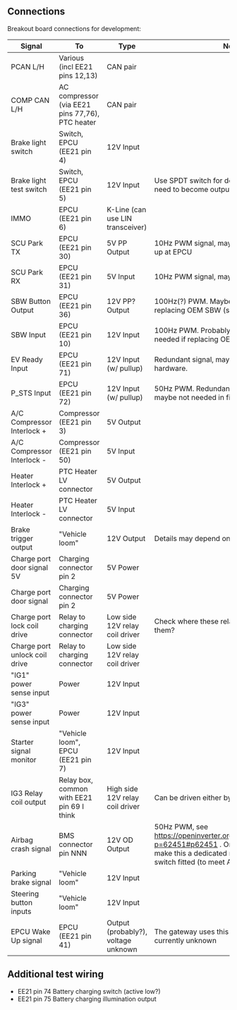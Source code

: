 ## Connections

Breakout board connections for development:

| Signal                        | To                                              | Type                                | Note                                                                                                                                                                         |
|-------------------------------|-------------------------------------------------|-------------------------------------|------------------------------------------------------------------------------------------------------------------------------------------------------------------------------|
| PCAN L/H                      | Various (incl EE21 pins 12,13)                  | CAN pair                            |                                                                                                                                                                              |
| COMP CAN L/H                  | AC compressor (via EE21 pins 77,76), PTC heater | CAN pair                            |                                                                                                                                                                              |
| Brake light switch            | Switch, EPCU (EE21 pin 4)                       | 12V Input                           |                                                                                                                                                                              |
| Brake light test switch       | Switch, EPCU (EE21 pin 5)                       | 12V Input                           | Use SPDT switch for development, "Test" may need to become output for final board.                                                                                           |
| IMMO                          | EPCU (EE21 pin 6)                               | K-Line (can use LIN transceiver)    |                                                                                                                                                                              |
| SCU Park TX                   | EPCU (EE21 pin 30)                              | 5V PP Output                        | 10Hz PWM signal, maybe can be OD pulled up at EPCU                                                                                                                           |
| SCU Park RX                   | EPCU (EE21 pin 31)                              | 5V Input                            | 10Hz PWM signal, may need pullup to 5V                                                                                                                                       |
| SBW Button Output             | EPCU (EE21 pin 36)                             | 12V PP? Output                      | 100Hz(?) PWM. Maybe OD, Only needed if replacing OEM SBW (shift by wire).                                                                                                    |
| SBW Input                     | EPCU (EE21 pin 10)                              | 12V Input                           | 100Hz PWM. Probably OD with pullup. Only needed if replacing OEM SBW.                                                                                                        |
| EV Ready Input                | EPCU (EE21 pin 71)                              | 12V Input (w/ pullup)               | Redundant signal, maybe not needed in final hardware.                                                                                                                        |
| P_STS Input                   | EPCU (EE21 pin 72)                              | 12V Input (w/ pullup)               | 50Hz PWM. Redundant gear selector signal, maybe not needed in final hardware.                                                                                                |
| A/C Compressor Interlock +    | Compressor (EE21 pin 3)                         | 5V Output                           |                                                                                                                                                                              |
| A/C Compressor Interlock -    | Compressor (EE21 pin 50)                        | 5V Input                            |                                                                                                                                                                              |
| Heater Interlock +            | PTC Heater LV connector                         | 5V Output                           |                                                                                                                                                                              |
| Heater Interlock -            | PTC Heater LV connector                         | 5V Input                            |                                                                                                                                                                              |
| Brake trigger output          | "Vehicle loom"                                  | 12V Output                          | Details may depend on vehicle...                                                                                                                                             |
| Charge port door signal 5V    | Charging connector pin 2                        | 5V Power                            |                                                                                                                                                                              |
| Charge port door signal       | Charging connector pin 2                        | 5V Power                            |                                                                                                                                                                              |
| Charge port lock coil drive   | Relay to charging connector                     | Low side 12V relay coil driver      | Check where these relays are, do I still have them?                                                                                                                          |
| Charge port unlock coil drive | Relay to charging connector                     | Low side 12V relay coil driver      |                                                                                                                                                                              |
| "IG1" power sense input       | Power                                           | 12V Input                           |                                                                                                                                                                              |
| "IG3" power sense input       | Power                                           | 12V Input                           |                                                                                                                                                                              |
| Starter signal monitor        | "Vehicle loom", EPCU (EE21 pin 7)               | 12V Input                           |                                                                                                                                                                              |
| IG3 Relay coil output         | Relay box, common with EE21 pin 69 I think      | High side 12V relay coil driver     | Can be driven either by Fakon or by the OBC.                                                                                                                                 |
| Airbag crash signal           | BMS connector pin NNN                           | 12V OD Output                       | 50Hz PWM, see https://openinverter.org/forum/viewtopic.php?p=62451#p62451 . On final design maybe make this a dedicated module with inertia switch fitted (to meet AU regs). |
| Parking brake signal          | "Vehicle loom"                                  | 12V Input                           |                                                                                                                                                                              |
| Steering button inputs        | "Vehicle loom"                                  | 12V Input                           |                                                                                                                                                                              |
| EPCU Wake Up signal           | EPCU (EE21 pin 41)                              | Output (probably?), voltage unknown | The gateway uses this signal for something, currently unknown                                                                                                                |

## Additional test wiring

* EE21 pin 74 Battery charging switch (active low?)
* EE21 pin 75 Battery charging illumination output







